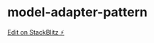 # model-adapter-pattern

[Edit on StackBlitz ⚡️](https://stackblitz.com/edit/model-adapter-pattern-nesabe)
